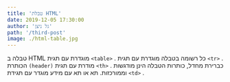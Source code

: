 ```yaml
---
title: 'טבלת HTML'
date: 2019-12-05 17:30:00
author: 'גל ניצן'
path: '/third-post'
image: ./html-table.jpg
---
```


טבלה ב HTML מוגדרת עם תגית `<table>` .
כל רשומה בטבלה מוגדרת עם תגית `<tr>` . הכותרת `(header)` מודרת עם תגית `<th>` . 
כברירת מחדל, כותרות הטבלה הינן מודגשות וממורכזות. 
תא או תא עם מידע מוגדר עם תגידת `<td>` .